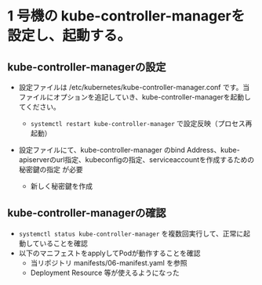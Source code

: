 # 1 号機の kube-controller-managerを設定し、起動する。


## kube-controller-managerの設定
* 設定ファイルは /etc/kubernetes/kube-controller-manager.conf です。当ファイルにオプションを追記していき、kube-controller-managerを起動してください。
    * `systemctl restart kube-controller-manager` で設定反映（プロセス再起動）

* 設定ファイルにて、kube-controller-manager のbind Address、kube-apiserverのurl指定、kubeconfigの指定、serviceaccountを作成するための秘密鍵の指定 が必要
    * 新しく秘密鍵を作成

## kube-controller-managerの確認

* `systemctl status kube-controller-manager` を複数回実行して、正常に起動していることを確認
* 以下のマニフェストをapplyしてPodが動作することを確認
    * 当リポジトリ manifests/06-manifest.yaml を参照
    * Deployment Resource 等が使えるようになった
